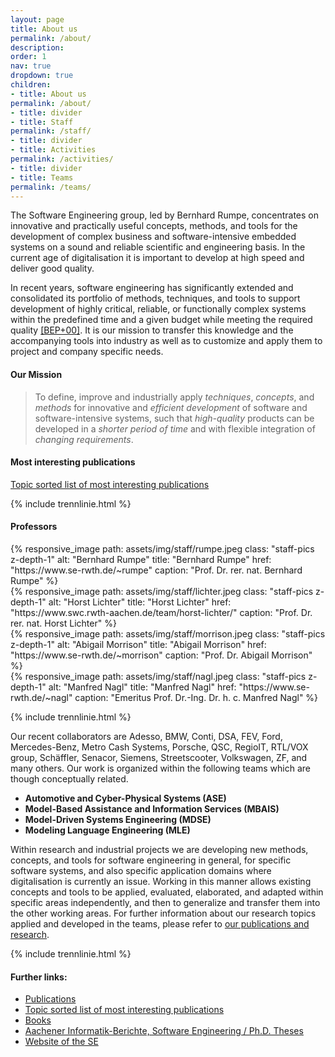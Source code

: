 ```yaml
---
layout: page
title: About us
permalink: /about/
description:
order: 1
nav: true
dropdown: true
children:
- title: About us
permalink: /about/
- title: divider
- title: Staff
permalink: /staff/
- title: divider
- title: Activities
permalink: /activities/
- title: divider
- title: Teams
permalink: /teams/
---
```


The Software Engineering group, led by Bernhard Rumpe,
concentrates on innovative and practically
useful concepts, methods, and tools for the development of complex
business and software-intensive embedded systems on a sound and reliable
scientific and engineering basis. In the current age of digitalisation it
is important to develop at high speed and deliver good quality.

In recent years, software engineering has significantly extended and
consolidated its portfolio of methods, techniques, and tools to support
development of highly critical, reliable, or functionally complex systems
within the predefined time and a given budget while meeting the required
quality [[BEP+00]](/research). It is our mission to
transfer this knowledge and the accompanying tools into industry as well
as to customize and apply them to project and company specific needs.

#### Our Mission
<blockquote>
To define, improve and industrially apply <em>techniques</em>, 
<em>concepts</em>, and <em>methods</em> for innovative and 
<em>efficient development</em> of software and software-intensive 
systems, such that <em>high-quality</em> products can be developed 
in a <em>shorter period of time</em> and with flexible integration of 
<em>changing requirements</em>.
</blockquote>

#### Most interesting publications
[Topic sorted list of most interesting publications](/research)

{% include trennlinie.html %}

#### Professors
<div class="container">
    <div class="row">
        <div class="col-lg-3 col-md-4 col-sm-6 mt-3 mt-md-0">
          {% responsive_image 
            path: assets/img/staff/rumpe.jpeg 
            class: "staff-pics z-depth-1"
            alt: "Bernhard Rumpe"
            title: "Bernhard Rumpe"
            href: "https://www.se-rwth.de/~rumpe"
            caption: "Prof. Dr. rer. nat. Bernhard Rumpe" %}
        </div>
        <div class="col-lg-3 col-md-4 col-sm-6 mt-3 mt-md-0">
          {% responsive_image 
            path: assets/img/staff/lichter.jpeg 
            class: "staff-pics z-depth-1"
            alt: "Horst Lichter"
            title: "Horst Lichter"
            href: "https://www.swc.rwth-aachen.de/team/horst-lichter/"
            caption: "Prof. Dr. rer. nat. Horst Lichter" %}
        </div>
        <div class="col-lg-3 col-md-4 col-sm-6 mt-3 mt-md-0">
          {% responsive_image 
            path: assets/img/staff/morrison.jpeg 
            class: "staff-pics z-depth-1"
            alt: "Abigail Morrison"
            title: "Abigail Morrison"
            href: "https://www.se-rwth.de/~morrison"
            caption: "Prof. Dr. Abigail Morrison" %}
        </div>
        <div class="col-lg-3 col-md-4 col-sm-6 mt-3 mt-md-0">
          {% responsive_image 
            path: assets/img/staff/nagl.jpeg 
            class: "staff-pics z-depth-1"
            alt: "Manfred Nagl"
            title: "Manfred Nagl"
            href: "https://www.se-rwth.de/~nagl"
            caption: "Emeritus Prof. Dr.-Ing. Dr. h. c. Manfred Nagl" %}
        </div>
    </div>
</div>

{% include trennlinie.html %}

Our recent collaborators are
Adesso,
BMW,
Conti,
DSA,
FEV,
Ford,
Mercedes-Benz,
Metro Cash Systems,
Porsche,
QSC,
RegioIT,
RTL/VOX group,
Schäffler,
Senacor,
Siemens,
Streetscooter,
Volkswagen,
ZF,
and many others.
Our work is organized within the following teams which are though
conceptually related.
- **Automotive and Cyber-Physical Systems (ASE)**
- **Model-Based Assistance and Information Services (MBAIS)**
- **Model-Driven Systems Engineering (MDSE)**
- **Modeling Language Engineering (MLE)**

Within research and industrial projects we are developing new methods,
concepts, and tools for software engineering in general, for specific
software systems, and also specific application domains where
digitalisation is currently an issue. Working in this manner allows
existing concepts and tools to be applied, evaluated, elaborated, and
adapted within specific areas independently, and then to generalize and
transfer them into the other working areas. For further information
about our research topics applied and developed in the teams, please
refer to [our publications and research](/research).

{% include trennlinie.html %}

#### Further links:

- [Publications](/publications)
- [Topic sorted list of most interesting publications](/research)
- [Books](/books)
- [Aachener Informatik-Berichte, Software Engineering / Ph.D. Theses](/phdtheses)
- [Website of the SE](https://www.se-rwth.de)


